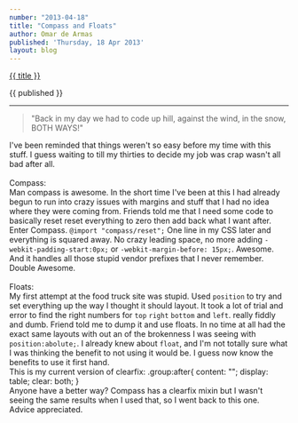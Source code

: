 ```yaml
---
number: "2013-04-18"
title: "Compass and Floats"
author: Omar de Armas
published: 'Thursday, 18 Apr 2013'
layout: blog
---
```


<a href="../posts/{{ number }}.html" class='postTitleLink'><p class='postTitle'>{{ title }}</p></a>
<p class='postPublished'>{{ published }}</p>
<hr>

>"Back in my day we had to code up hill, against the wind, in the snow, BOTH WAYS!"

I've been reminded that things weren't so easy before my time with this stuff. I guess waiting to till my thirties to decide my job was crap wasn't all bad after all.  
<br>
Compass:  
Man compass is awesome. In the short time I've been at this I had already begun to run into crazy issues with margins and stuff that I had no idea where they were coming from. Friends told me that I need some code to basically reset reset everything to zero then add back what I want after. Enter Compass. `@import "compass/reset";` One line in my CSS later and everything is squared away. No crazy leading space, no more adding `-webkit-padding-start:0px;` or `-webkit-margin-before: 15px;`. Awesome. And it handles all those stupid vendor prefixes that I never remember. Double Awesome.  
<br>
Floats:  
My first attempt at the food truck site was stupid. Used `position` to try and set everything up the way I thought it should layout. It took a lot of trial and error to find the right numbers for `top` `right` `bottom` and `left`. really fiddly and dumb. Friend told me to dump it and use floats. In no time at all had the exact same layouts with out an of the brokenness I was seeing with `position:abolute;`. I already knew about `float`, and I'm not totally sure what I was thinking the benefit to not using it would be. I guess now know the benefits to use it first hand.  
This is my current version of clearfix:
    .group:after{
      content: "";
      display: table;
      clear: both;
    }  
Anyone have a better way?  Compass has a clearfix mixin but I wasn't seeing the same results when I used that, so I went back to this one.  
Advice appreciated.
